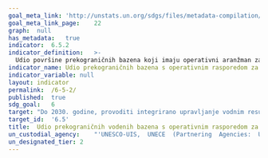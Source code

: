 ```yaml
---	
goal_meta_link:	'http://unstats.un.org/sdgs/files/metadata-compilation/Metadata-Goal-6.pdf'
goal_meta_link_page:	22
graph:	null
has_metadata:	true
indicator:	6.5.2
indicator_definition:	>-
  Udio površine prekograničnih bazena koji imaju operativni aranžman za prekograničnu suradnju vezanu uz vodu. Potrebni su redoviti sastanci država u kojima se raspravlja o IWRM-u i razmjena informacija kako bi dogovor trebao biti definiran kao "operativan". Prihvaća: Integrirano upravljanje vodnim resursima (IWRM) je pristup upravljanju vodom na koordiniran način. Uzima u obzir različite izvore vode, kao i različite korisnike i uporabe u određenoj situaciji, s ciljem maksimiziranja pozitivnih društvenih, gospodarskih i ekoloških pogodnosti. Koristi slivne i vodonosne vodove kao glavnu jedinicu upravljanja vodama, te naglašava decentralizaciju struktura upravljanja i aktivno sudjelovanje dionika u donošenju odluka. Prekogranični bazeni su površinske vode ili podzemne vode (vodonosnici) koji prelaze ili se nalaze na granicama između dvije ili više država. Sporazum, institucionalni aranžman i / ili uspostavljena organizacija osiguravaju okvir suradnje na prekograničnom vodnom gospodarstvu. Takav okvir obično se temelji na sporazumu koji obuhvaća različite aspekte prekograničnog upravljanja vodama. Sporazumi mogu biti međudržavni, međuvladin, međuministarski ili međuinstitucionalni. Osim sporazuma (npr. Ugovora, konvencije, Memoranduma o razumijevanju), takav okvir može osigurati bilateralna ili multilateralna komisija ili druga odgovarajuća institucionalna rješenja za suradnju. Nadalje, multisektorske institucije za suradnju mogu pokriti pitanja voda. Kako bi se okvir suradnje trebao smatrati "operativnim", zahtijeva da postoje redoviti sastanci zemalja priobalja kako bi se razgovaralo o integriranom upravljanju vodnim resursima i razmjeni informacija.
indicator_name:	Udio prekograničnih bazena s operativnim rasporedom za vodu suradnju
indicator_variable:	null
layout:	indicator
permalink:	/6-5-2/
published:	true  
sdg_goal:	6
target:	"Do 2030. godine, provoditi integrirano upravljanje vodnim resursima na svim razinama, uključujući i preko prekogranične suradnje prema potrebi."
target_id:	'6.5'
title:	Udio prekograničnih vodenih bazena s operativnim rasporedom za vodnu suradnju
un_custodial_agency:	"'UNESCO-UIS,  UNECE  (Partnering  Agencies:  UNECE  IUCN)'"
un_designated_tier:	2
---	
```

